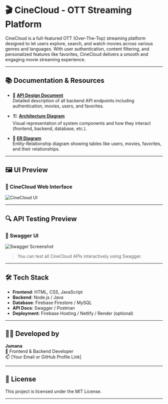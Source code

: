 # 🎬 CineCloud - OTT Streaming Platform

CineCloud is a full-featured OTT (Over-The-Top) streaming platform designed to let users explore, search, and watch movies across various genres and languages. With user authentication, content filtering, and personalized features like favorites, CineCloud delivers a smooth and engaging movie streaming experience.

---

## 📚 Documentation & Resources

- 📄 **[API Design Document](https://docs.google.com/document/d/1M4aTPKkFU2-JZGau-g0rgfTzw3i5tOkMrvYv3zEbKsw/edit?usp=sharing)**  
  Detailed description of all backend API endpoints including authentication, movies, users, and favorites.

- 🏗️ **[Architecture Diagram](https://docs.google.com/document/d/1M4aTPKkFU2-JZGau-g0rgfTzw3i5tOkMrvYv3zEbKsw/edit?usp=sharing)**  
  Visual representation of system components and how they interact (frontend, backend, database, etc.).

- 🧩 **[ER Diagram](https://docs.google.com/document/d/1M4aTPKkFU2-JZGau-g0rgfTzw3i5tOkMrvYv3zEbKsw/edit?usp=sharing)**  
  Entity-Relationship diagram showing tables like users, movies, favorites, and their relationships.

---

## 🖼️ UI Preview

### 🎨 CineCloud Web Interface  
![CineCloud UI](./screenshots/ui.png)

---

## 🔍 API Testing Preview

### 🧪 Swagger UI  
![Swagger Screenshot](./screenshots/swagger.png)

> You can test all CineCloud APIs interactively using Swagger.

---

## 🛠️ Tech Stack

- **Frontend**: HTML, CSS, JavaScript  
- **Backend**: Node.js / Java  
- **Database**: Firebase Firestore / MySQL  
- **API Docs**: Swagger / Postman  
- **Deployment**: Firebase Hosting / Netlify / Render (optional)

---

## 👩‍💻 Developed by

**Jumana**  
🚀 Frontend & Backend Developer  
📫 [Your Email or GitHub Profile Link]

---

## 📄 License

This project is licensed under the MIT License.

---

